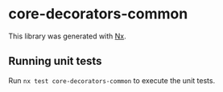 # core-decorators-common

This library was generated with [Nx](https://nx.dev).

## Running unit tests

Run `nx test core-decorators-common` to execute the unit tests.
